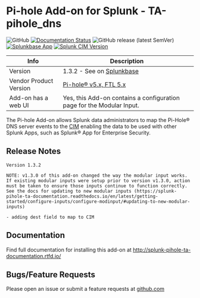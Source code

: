 # Pi-hole Add-on for Splunk - TA-pihole_dns

![GitHub](https://img.shields.io/github/license/zachchristensen28/TA-pihole_dns)
[![Documentation Status](https://readthedocs.org/projects/splunk-pihole-ta-documentation/badge/?version=latest)](https://splunk-pihole-ta-documentation.readthedocs.io/en/latest/?badge=latest)
![GitHub release (latest SemVer)](https://img.shields.io/github/v/release/ZachChristensen28/TA-pihole_dns)
[![Splunkbase App](https://img.shields.io/badge/Splunkbase-TA--pihole__dns-blue)](https://splunkbase.splunk.com/app/4505/)
[![Splunk CIM Version](https://img.shields.io/badge/Splunk%20CIM%20Version-4.x-success)](https://docs.splunk.com/Documentation/CIM/latest/User/Overview)

Info | Description
------|----------
Version | 1.3.2 - See on [Splunkbase](https://splunkbase.splunk.com/app/4505/)
Vendor Product Version | [Pi-hole® v5.x, FTL 5.x](https://pi-hole.net/)
Add-on has a web UI | Yes, this Add-on contains a configuration page for the Modular Input.

The Pi-hole Add-on allows Splunk data administrators to map the Pi-Hole® DNS server events to the [CIM](https://docs.splunk.com/Splexicon:CommonInformationModel) enabling the data to be used with other Splunk Apps, such as Splunk® App for Enterprise Security.

## Release Notes

```text
Version 1.3.2

NOTE: v1.3.0 of this add-on changed the way the modular input works. If existing modular inputs were setup prior to version v1.3.0, action must be taken to ensure those inputs continue to function correctly. See the docs for updating to new modular inputs (https://splunk-pihole-ta-documentation.readthedocs.io/en/latest/getting-started/configure-inputs/configure-modinput/#updating-to-new-modular-inputs)

- adding dest field to map to CIM
```

## Documentation

Find full documentation for installing this add-on at http://splunk-pihole-ta-documentation.rtfd.io/

## Bugs/Feature Requests

Please open an issue or submit a feature requests at [github.com](https://github.com/ZachChristensen28/TA-pihole_dns)
